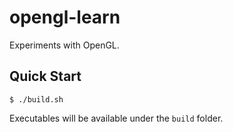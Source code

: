 # opengl-learn

Experiments with OpenGL.

## Quick Start

```console
$ ./build.sh
```

Executables will be available under the `build` folder.